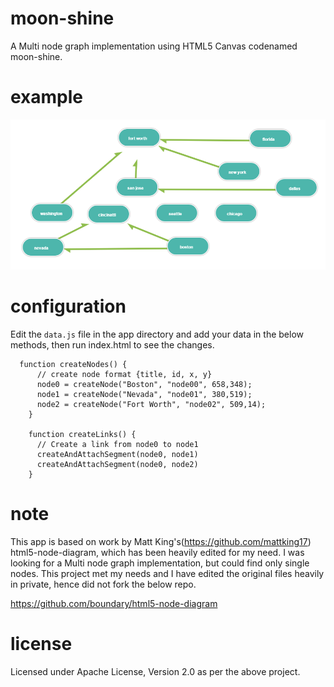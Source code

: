 # moon-shine
A Multi node graph implementation using HTML5 Canvas codenamed moon-shine.

# example
<img alt="Places as Nodes" src="https://raw.githubusercontent.com/midhunhk/moon-shine/master/documentation/places-sample.png" />

# configuration
Edit the `data.js` file in the app directory and add your data in the below methods, then run index.html to see the changes.

```
  function createNodes() {
	  // create node format {title, id, x, y}
	  node0 = createNode("Boston", "node00", 658,348);
	  node1 = createNode("Nevada", "node01", 380,519);
	  node2 = createNode("Fort Worth", "node02", 509,14);
	}
	
	function createLinks() {
	  // Create a link from node0 to node1
	  createAndAttachSegment(node0, node1)
	  createAndAttachSegment(node0, node2)
	}
```

# note
This app is based on work by Matt King's(https://github.com/mattking17) html5-node-diagram, which has been heavily edited for my need. I was looking for a Multi node graph implementation, but could find only single nodes. This project met my needs and I have edited the original files heavily in private, hence did not fork the below repo.

https://github.com/boundary/html5-node-diagram

# license
Licensed under Apache License, Version 2.0 as per the above project.
